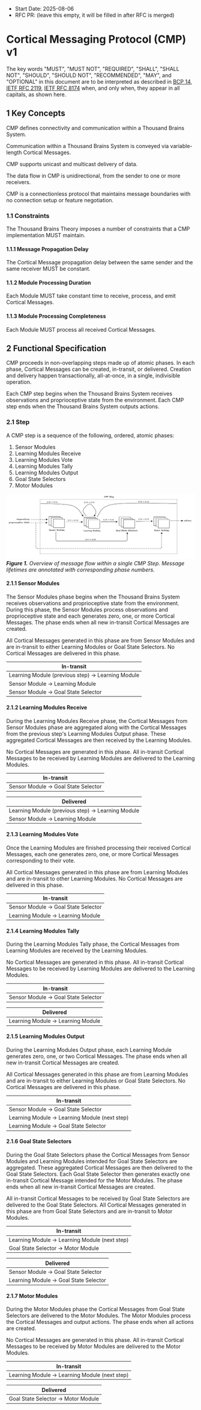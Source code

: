 - Start Date: 2025-08-06
- RFC PR: (leave this empty, it will be filled in after RFC is merged)

# Cortical Messaging Protocol (CMP) v1

The key words "MUST", "MUST NOT", "REQUIRED", "SHALL", "SHALL NOT", "SHOULD", "SHOULD NOT", "RECOMMENDED",  "MAY", and "OPTIONAL" in this document are to be interpreted as described in [BCP 14](https://www.rfc-editor.org/info/bcp14), [IETF RFC 2119](https://www.rfc-editor.org/rfc/rfc2119), [IETF RFC 8174](https://www.rfc-editor.org/rfc/rfc8174) when, and only when, they appear in all capitals, as shown here.

## 1 Key Concepts

CMP defines connectivity and communication within a Thousand Brains System.

Communication within a Thousand Brains System is conveyed via variable-length Cortical Messages.

CMP supports unicast and multicast delivery of data.

The data flow in CMP is unidirectional, from the sender to one or more receivers.

CMP is a connectionless protocol that maintains message boundaries with no connection setup or feature negotiation.

### 1.1 Constraints

The Thousand Brains Theory imposes a number of constraints that a CMP implementation MUST maintain.

#### 1.1.1 Message Propagation Delay

The Cortical Message propagation delay between the same sender and the same receiver MUST be constant.

#### 1.1.2 Module Processing Duration

Each Module MUST take constant time to receive, process, and emit Cortical Messages.

#### 1.1.3 Module Processing Completeness

Each Module MUST process all received Cortical Messages.

## 2 Functional Specification

CMP proceeds in non-overlapping steps made up of atomic phases. In each phase, Cortical Messages can be created, in-transit, or delivered. Creation and delivery happen transactionally, all-at-once, in a single, indivisible operation.

Each CMP step begins when the Thousand Brains System receives observations and proprioceptive state from the environment. Each CMP step ends when the Thousand Brains System outputs actions.

### 2.1 Step

A CMP step is a sequence of the following, ordered, atomic phases:

1. Sensor Modules
2. Learning Modules Receive
3. Learning Modules Vote
4. Learning Modules Tally
5. Learning Modules Output
6. Goal State Selectors
7. Motor Modules

![Figure 1](0000_cortical_messaging_protocol_cmp_v1/figure_1_cmp_step_overview.png)
_**Figure 1.** Overview of message flow within a single CMP Step. Message lifetimes are annotated with corresponding phase numbers._

#### 2.1.1 Sensor Modules

The Sensor Modules phase begins when the Thousand Brains System receives observations and proprioceptive state from the environment. During this phase, the Sensor Modules process observations and proprioceptive state and each generates zero, one, or more Cortical Messages. The phase ends when all new in-transit Cortical Messages are created.

All Cortical Messages generated in this phase are from Sensor Modules and are in-transit to either Learning Modules or Goal State Selectors. No Cortical Messages are delivered in this phase.

| In-transit
| ---
| Learning Module (previous step) $\rightarrow$ Learning Module
| Sensor Module $\rightarrow$ Learning Module
| Sensor Module $\rightarrow$ Goal State Selector

#### 2.1.2 Learning Modules Receive

During the Learning Modules Receive phase, the Cortical Messages from Sensor Modules phase are aggregated along with the Cortical Messages from the previous step's Learning Modules Output phase. These aggregated Cortical Messages are then received by the Learning Modules.

No Cortical Messages are generated in this phase. All in-transit Cortical Messages to be received by Learning Modules are delivered to the Learning Modules.

| In-transit
| ---
| Sensor Module $\rightarrow$ Goal State Selector

| Delivered
| ---
| Learning Module (previous step) $\rightarrow$ Learning Module
| Sensor Module $\rightarrow$ Learning Module

#### 2.1.3 Learning Modules Vote

Once the Learning Modules are finished processing their received Cortical Messages, each one generates zero, one, or more Cortical Messages corresponding to their vote.

All Cortical Messages generated in this phase are from Learning Modules and are in-transit to other Learning Modules. No Cortical Messages are delivered in this phase.

| In-transit
| ---
| Sensor Module $\rightarrow$ Goal State Selector
| Learning Module $\rightarrow$ Learning Module

#### 2.1.4 Learning Modules Tally

During the Learning Modules Tally phase, the Cortical Messages from Learning Modules are received by the Learning Modules.

No Cortical Messages are generated in this phase. All in-transit Cortical Messages to be received by Learning Modules are delivered to the Learning Modules.

| In-transit
| ---
| Sensor Module $\rightarrow$ Goal State Selector

| Delivered
| ---
| Learning Module $\rightarrow$ Learning Module

#### 2.1.5 Learning Modules Output

During the Learning Modules Output phase, each Learning Module generates zero, one, or two Cortical Messages. The phase ends when all new in-transit Cortical Messages are created.

All Cortical Messages generated in this phase are from Learning Modules and are in-transit to either Learning Modules or Goal State Selectors. No Cortical Messages are delivered in this phase.

| In-transit
| ---
| Sensor Module $\rightarrow$ Goal State Selector
| Learning Module $\rightarrow$ Learning Module (next step)
| Learning Module $\rightarrow$ Goal State Selector

#### 2.1.6 Goal State Selectors

During the Goal State Selectors phase the Cortical Messages from Sensor Modules and Learning Modules intended for Goal State Selectors are aggregated. These aggregated Cortical Messages are then delivered to the Goal State Selectors. Each Goal State Selector then generates exactly one in-transit Cortical Message intended for the Motor Modules. The phase ends when all new in-transit Cortical Messages are created.

All in-transit Cortical Messages to be received by Goal State Selectors are delivered to the Goal State Selectors. All Cortical Messages generated in this phase are from Goal State Selectors and are in-transit to Motor Modules.

| In-transit
| ---
| Learning Module $\rightarrow$ Learning Module (next step)
| Goal State Selector $\rightarrow$ Motor Module

| Delivered
| ---
| Sensor Module $\rightarrow$ Goal State Selector
| Learning Module $\rightarrow$ Goal State Selector

#### 2.1.7 Motor Modules

During the Motor Modules phase the Cortical Messages from Goal State Selectors are delivered to the Motor Modules. The Motor Modules process the Cortical Messages and output actions. The phase ends when all actions are created.

No Cortical Messages are generated in this phase. All in-transit Cortical Messages to be received by Motor Modules are delivered to the Motor Modules.

| In-transit
| ---
| Learning Module $\rightarrow$ Learning Module (next step)

| Delivered
| ---
| Goal State Selector $\rightarrow$ Motor Module
